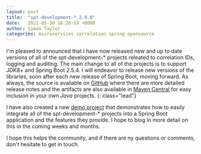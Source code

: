 ```yaml
---
layout: post
title:  "spt-development-* 2.0.0"
date:   2021-05-30 18:26:19 +0000
author: Simon Taylor
categories: microservices correlation spring opensource
---
```

I'm pleased to announced that I have now released new and up to date versions of all of the spt-development-* projects releated to correlation IDs, logging and 
auditing. The main change to all of the projects is to support JDK8+ and Spring Boot 2.5.4. I will endeavor to release new versions of the libraries, soon after 
each new release of Spring Boot, moving forward. As always, the source is available on [GitHub](https://github.com/spt-development) where there are more detailed
release notes and the artifacts are also available in [Maven Central](https://mvnrepository.com/artifact/com.spt-development) for easy inclusion in your own 
<em>Java</em> projects.
{: class="lead"}

I have also created a new [demo project](https://github.com/spt-development/spt-development-demo) that demonstrates how to easily integrate all of the 
spt-development-* projects into a Spring Boot application and the features they provide. I hope to blog in more detail on this in the coming weeks and months.

I hope this helps the community, and if there are ny questions or comments, don't hesitate to get in touch.
